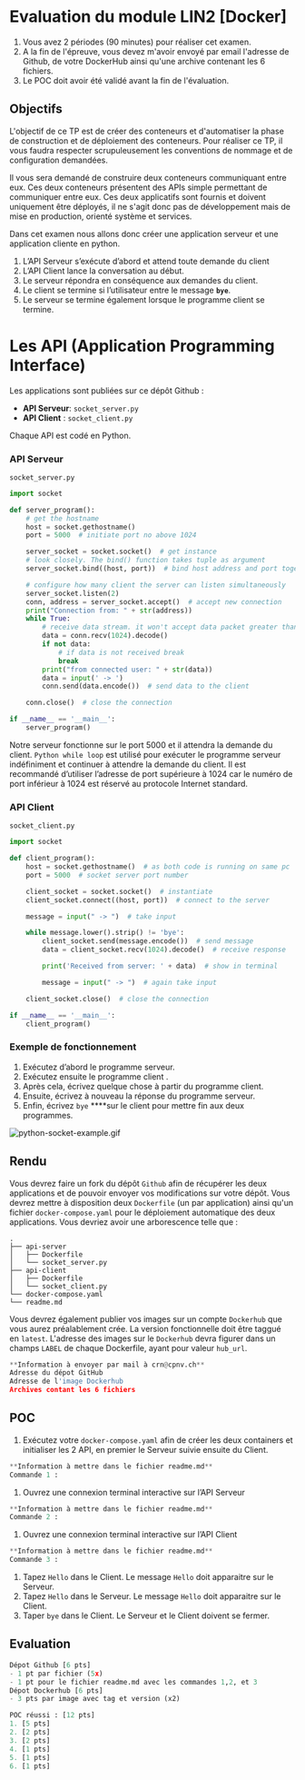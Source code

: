 # Evaluation du module LIN2 [Docker]

1. Vous avez 2 périodes (90 minutes) pour réaliser cet examen.
2. A la fin de l'épreuve, vous devez m'avoir envoyé par email l'adresse de Github, de votre DockerHub ainsi qu'une archive contenant les 6 fichiers.
3. Le POC doit avoir été validé avant la fin de l'évaluation.

## Objectifs

L'objectif de ce TP est de créer des conteneurs et d'automatiser la phase de construction et de déploiement des conteneurs. Pour réaliser ce TP, il vous faudra respecter scrupuleusement les conventions de nommage et de configuration demandées.

Il vous sera demandé de construire deux conteneurs communiquant entre eux. Ces deux conteneurs présentent des APIs simple permettant de communiquer entre eux. Ces deux applicatifs sont fournis et doivent uniquement être déployés, il ne s'agit donc pas de développement mais de mise en production, orienté système et services.

Dans cet examen nous allons donc créer une application serveur et une application cliente en python.

1. L’API Serveur s’exécute d’abord et attend toute demande du client
2. L’API Client lance la conversation au début.
3. Le serveur répondra en conséquence aux demandes du client.
4. Le client se termine si l’utilisateur entre le message **`bye`**. 
5. Le serveur se termine également lorsque le programme client se termine.

# Les API (Application Programming Interface)

Les applications sont publiées sur ce dépôt Github :

- **API Serveur**: `socket_server.py`
- **API Client** : `socket_client.py`

Chaque API est codé en Python. 

### **API Serveur**

`socket_server.py`

```python
import socket

def server_program():
    # get the hostname
    host = socket.gethostname()
    port = 5000  # initiate port no above 1024

    server_socket = socket.socket()  # get instance
    # look closely. The bind() function takes tuple as argument
    server_socket.bind((host, port))  # bind host address and port together

    # configure how many client the server can listen simultaneously
    server_socket.listen(2)
    conn, address = server_socket.accept()  # accept new connection
    print("Connection from: " + str(address))
    while True:
        # receive data stream. it won't accept data packet greater than 1024 bytes
        data = conn.recv(1024).decode()
        if not data:
            # if data is not received break
            break
        print("from connected user: " + str(data))
        data = input(' -> ')
        conn.send(data.encode())  # send data to the client

    conn.close()  # close the connection

if __name__ == '__main__':
    server_program()
```

Notre serveur fonctionne sur le port 5000 et il attendra la demande du client. `Python while loop` est utilisé pour exécuter le programme serveur indéfiniment et continuer à attendre la demande du client. Il est recommandé d’utiliser l’adresse de port supérieure à 1024 car le numéro de port inférieur à 1024 est réservé au protocole Internet standard.

### API Client

`socket_client.py`

```python
import socket

def client_program():
    host = socket.gethostname()  # as both code is running on same pc
    port = 5000  # socket server port number

    client_socket = socket.socket()  # instantiate
    client_socket.connect((host, port))  # connect to the server

    message = input(" -> ")  # take input

    while message.lower().strip() != 'bye':
        client_socket.send(message.encode())  # send message
        data = client_socket.recv(1024).decode()  # receive response

        print('Received from server: ' + data)  # show in terminal

        message = input(" -> ")  # again take input

    client_socket.close()  # close the connection

if __name__ == '__main__':
    client_program()
```

### Exemple de fonctionnement

1. Exécutez d’abord le programme serveur. 
2. Exécutez ensuite le programme client . 
3. Après cela, écrivez quelque chose à partir du programme client. 
4. Ensuite, écrivez à nouveau la réponse du programme serveur. 
5. Enfin, écrivez `bye` ****sur le client pour mettre fin aux deux programmes. 

![python-socket-example.gif](Evaluation%20du%20module%20LIN2%20%5BDocker%5D%20da6e7e686a6e44a2a425e36dae3181e0/python-socket-example.gif)

## Rendu

Vous devrez faire un fork du dépôt `Github` afin de récupérer les deux applications et de pouvoir envoyer vos modifications sur votre dépôt. Vous devrez mettre à disposition deux `Dockerfile` (un par application) ainsi qu'un fichier `docker-compose.yaml` pour le déploiement automatique des deux applications. Vous devriez avoir une arborescence telle que :

```
.
├── api-server
│   ├── Dockerfile
│   └── socket_server.py
├── api-client
│   ├── Dockerfile
│   └── socket_client.py
└── docker-compose.yaml
└── readme.md
```

Vous devrez également publier vos images sur un compte `Dockerhub` que vous aurez préalablement crée. La version fonctionnelle doit être taggué en `latest`. L'adresse des images sur le `Dockerhub` devra figurer dans un champs `LABEL` de chaque Dockerfile, ayant pour valeur `hub_url`.

```python
**Information à envoyer par mail à crn@cpnv.ch**
Adresse du dépot GitHub
Adresse de l'image Dockerhub
Archives contant les 6 fichiers
```

## **POC**

1. Exécutez votre `docker-compose.yaml` afin de créer les deux containers et initialiser les 2 API, en premier le Serveur suivie ensuite du Client.

```python
**Information à mettre dans le fichier readme.md**
Commande 1 :
```

1. Ouvrez une connexion terminal interactive sur l’API Serveur

```python
**Information à mettre dans le fichier readme.md**
Commande 2 :
```

1. Ouvrez une connexion terminal interactive sur l’API Client

```python
**Information à mettre dans le fichier readme.md**
Commande 3 :
```

1. Tapez `Hello` dans le Client. Le message `Hello` doit apparaitre sur le Serveur.
2. Tapez `Hello` dans le Serveur. Le message `Hello` doit apparaitre sur le Client.
3. Taper `bye` dans le Client. Le Serveur et le Client doivent se fermer.

## Evaluation

```python
Dépot Github [6 pts]
- 1 pt par fichier (5x)
- 1 pt pour le fichier readme.md avec les commandes 1,2, et 3
Dépot Dockerhub [6 pts]
- 3 pts par image avec tag et version (x2)

POC réussi : [12 pts]
1. [5 pts]
2. [2 pts]
3. [2 pts]
4. [1 pts]
5. [1 pts]
6. [1 pts]
```
